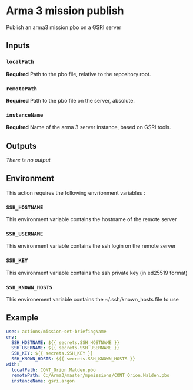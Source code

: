 # Arma 3 mission publish

Publish an arma3 mission pbo on a GSRI server

## Inputs

### `localPath`

**Required** Path to the pbo file, relative to the repository root.

### `remotePath`

**Required** Path to the pbo file on the server, absolute.

### `instanceName`

**Required** Name of the arma 3 server instance, based on GSRI tools.

## Outputs

*There is no output*

## Environment

This action requires the following envrionment variables :

### `SSH_HOSTNAME`

This environment variable contains the hostname of the remote server

### `SSH_USERNAME`

This environment variable contains the ssh login on the remote server

### `SSH_KEY`

This environment variable contains the ssh private key (in ed25519 format)

### `SSH_KNOWN_HOSTS`

This environement variable contains the ~/.ssh/known_hosts file to use

## Example

```yml
uses: actions/mission-set-briefingName
env:
  SSH_HOSTNAME: ${{ secrets.SSH_HOSTNAME }}
  SSH_USERNAME: ${{ secrets.SSH_USERNAME }}
  SSH_KEY: ${{ secrets.SSH_KEY }}
  SSH_KNOWN_HOSTS: ${{ secrets.SSH_KNOWN_HOSTS }}
with:
  localPath: CONT_Orion.Malden.pbo
  remotePath: C:/Arma3/master/mpmissions/CONT_Orion.Malden.pbo
  instanceName: gsri.argon
```